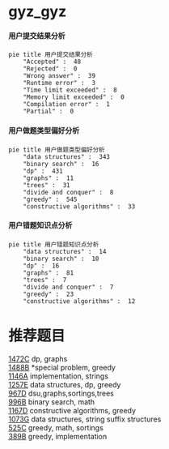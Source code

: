 # gyz_gyz

<!-- tabs:start -->



#### **用户提交结果分析**

```mermaid
pie title 用户提交结果分析
    "Accepted" :  48
    "Rejected" :  0
    "Wrong answer" :  39
    "Runtime error" :  3
    "Time limit exceeded" :  8
    "Memory limit exceeded" :  0
    "Compilation error" :  1
    "Partial" :  0
```

#### **用户做题类型偏好分析**

```mermaid
pie title 用户做题类型偏好分析
    "data structures" :  343
    "binary search" :  16
    "dp" :  431
    "graphs" :  11
    "trees" :  31
    "divide and conquer" :  8
    "greedy" :  545
    "constructive algorithms" :  33
```
#### **用户错题知识点分析**

```mermaid
pie title 用户错题知识点分析
    "data structures" :  14
    "binary search" :  10
    "dp" :  16
    "graphs" :  81
    "trees" :  7
    "divide and conquer" :  7
    "greedy" :  23
    "constructive algorithms" :  12
```



<!-- tabs:end -->
# 推荐题目
[1472C](https://codeforces.com/contest/1472/problem/C)		dp,
                        graphs		  
[1488B](https://codeforces.com/contest/1488/problem/B)		*special problem,
                        greedy		  
[1146A](https://codeforces.com/contest/1146/problem/A)		implementation,
                        strings		  
[1257E](https://codeforces.com/contest/1257/problem/E)		data structures,
                        dp,
                        greedy		  
[967D](https://codeforces.com/contest/967/problem/D)		dsu,graphs,sortings,trees		  
[996B](https://codeforces.com/contest/996/problem/B)		binary search,
                        math		  
[1167D](https://codeforces.com/contest/1167/problem/D)		constructive algorithms,
                        greedy		  
[1073G](https://codeforces.com/contest/1073/problem/G)		data structures,
                        string suffix structures		  
[525C](https://codeforces.com/contest/525/problem/C)		greedy,
                        math,
                        sortings		  
[389B](https://codeforces.com/contest/389/problem/B)		greedy,
                        implementation		  
